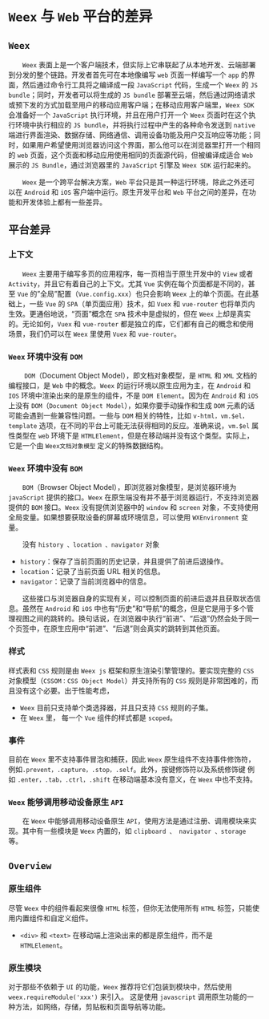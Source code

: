 # `Weex` 与 `Web` 平台的差异

## `Weex`

&emsp;&emsp;`Weex` 表面上是一个客户端技术，但实际上它串联起了从本地开发、云端部署到分发的整个链路。开发者首先可在本地像编写 `web` 页面一样编写一个 `app` 的界面，然后通过命令行工具将之编译成一段 `JavaScript` 代码，生成一个 `Weex` 的 `JS bundle`；同时，开发者可以将生成的 `JS bundle` 部署至云端，然后通过网络请求或预下发的方式加载至用户的移动应用客户端；在移动应用客户端里，`Weex SDK` 会准备好一个 `JavaScript` 执行环境，并且在用户打开一个 `Weex` 页面时在这个执行环境中执行相应的 `JS bundle`，并将执行过程中产生的各种命令发送到 `native` 端进行界面渲染、数据存储、网络通信、调用设备功能及用户交互响应等功能；同时，如果用户希望使用浏览器访问这个界面，那么他可以在浏览器里打开一个相同的 `web` 页面，这个页面和移动应用使用相同的页面源代码，但被编译成适合 `Web` 展示的 `JS Bundle`，通过浏览器里的 `JavaScript` 引擎及 `Weex SDK` 运行起来的。

&emsp;&emsp;`Weex` 是一个跨平台解决方案，`Web` 平台只是其一种运行环境，除此之外还可以在 `Android` 和 `iOS` 客户端中运行。原生开发平台和 `Web` 平台之间的差异，在功能和开发体验上都有一些差异。

## 平台差异

### 上下文

&emsp;&emsp;`Weex` 主要用于编写多页的应用程序，每一页相当于原生开发中的 `View` 或者 `Activity`，并且它有着自己的上下文。尤其 `Vue` 实例在每个页面都是不同的，甚至 `Vue` 的”全局”配置（`Vue.config.xxx`）也只会影响 `Weex` 上的单个页面。在此基础上，一些 `Vue` 的 `SPA`（单页面应用）技术，如 `Vuex` 和 `vue-router` 也将单页内生效。更通俗地说，“页面”概念在 `SPA` 技术中是虚拟的，但在 `Weex` 上却是真实的。无论如何，`Vuex` 和 `vue-router` 都是独立的库，它们都有自己的概念和使用场景，我们仍可以在 `Weex` 里使用 `Vuex` 和 `vue-router`。

### `Weex` 环境中没有 `DOM`

&emsp;&emsp; `DOM`（Document Object Model），即文档对象模型，是 `HTML` 和 `XML` 文档的编程接口，是 `Web` 中的概念。`Weex` 的运行环境以原生应用为主，在 `Android` 和 `IOS` 环境中渲染出来的是原生的组件，不是 `DOM Element`。因为在 `Android` 和 `iOS` 上没有 `DOM`（`Document Object Model`），如果你要手动操作和生成 `DOM` 元素的话可能会遇到一些兼容性问题。一些与 `DOM` 相关的特性，比如 `v-html，vm.$el，template` 选项，在不同的平台上可能无法获得相同的反应。准确来说，`vm.$el` 属性类型在 `web` 环境下是 `HTMLElement`，但是在移动端并没有这个类型。实际上，它是一个由 `Weex文档对象模型` 定义的特殊数据结构。

### `Weex` 环境中没有 `BOM`

&emsp;&emsp;`BOM`（Browser Object Model），即浏览器对象模型，是浏览器环境为 `javaScript` 提供的接口。`Weex` 在原生端没有并不基于浏览器运行，不支持浏览器提供的 `BOM` 接口。`Weex` 没有提供浏览器中的 `window` 和 `screen` 对象，不支持使用全局变量。如果想要获取设备的屏幕或环境信息，可以使用 `WXEnvironment` 变量。

&emsp;&emsp;没有 `history 、location 、navigator` 对象

- `history`：保存了当前页面的历史记录，并且提供了前进后退操作。
- `location`：记录了当前页面 URL 相关的信息。
- `navigator`：记录了当前浏览器中的信息。

&emsp;&emsp;这些接口与浏览器自身的实现有关，可以控制页面的前进后退并且获取状态信息。虽然在 `Android` 和 `iOS` 中也有“历史”和“导航”的概念，但是它是用于多个管理视图之间的跳转的。换句话说，在浏览器中执行“前进”、“后退”仍然会处于同一个页签中，在原生应用中“前进”、“后退”则会真实的跳转到其他页面。

### 样式

样式表和 `CSS` 规则是由 `Weex js` 框架和原生渲染引擎管理的。要实现完整的 `CSS` 对象模型（`CSSOM：CSS Object Model`）并支持所有的 `CSS` 规则是非常困难的，而且没有这个必要。出于性能考虑，
* `Weex` 目前只支持单个类选择器，并且只支持 `CSS` 规则的子集。
* 在 `Weex` 里， 每一个 `Vue` 组件的样式都是 `scoped`。

### 事件

目前在 `Weex` 里不支持事件冒泡和捕获，因此 `Weex` 原生组件不支持事件修饰符，例如`.prevent，.capture，.stop，.self`。此外，按键修饰符以及系统修饰键 例如 `.enter，.tab，.ctrl，.shift` 在移动端基本没有意义，在 `Weex` 中也不支持。

### `Weex` 能够调用移动设备原生 `API`

&emsp;&emsp;在 `Weex` 中能够调用移动设备原生 `API`，使用方法是通过注册、调用模块来实现。其中有一些模块是 `Weex` 内置的，如 `clipboard 、 navigator 、storage` 等。

## `Overview`

### 原生组件

尽管 `Weex` 中的组件看起来很像 `HTML` 标签，但你无法使用所有 `HTML` 标签，只能使用内置组件和自定义组件。

* `<div>` 和 `<text>` 在移动端上渲染出来的都是原生组件，而不是 `HTMLElement`。

### 原生模块

对于那些不依赖于 `UI` 的功能，`Weex` 推荐将它们包装到模块中，然后使用 `weex.requireModule('xxx')` 来引入。 这是使用 `javascript` 调用原生功能的一种方法，如网络，存储，剪贴板和页面导航等功能。